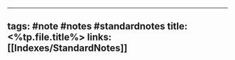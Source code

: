 ----
tags: #note #notes #standardnotes 
title: <%tp.file.title%>
links: [[Indexes/StandardNotes]]
----

### 